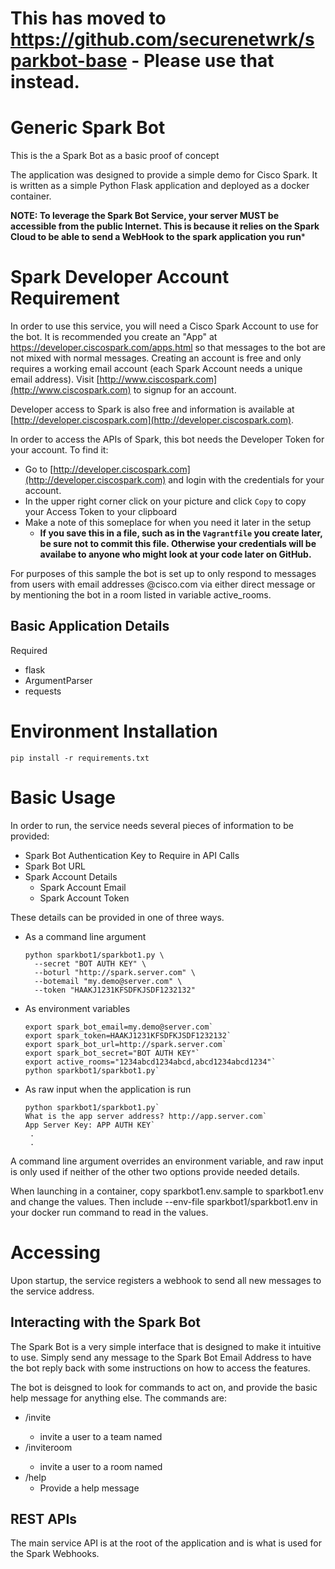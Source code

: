 # This has moved to https://github.com/securenetwrk/sparkbot-base - Please use that instead.

# Generic Spark Bot

This is the a Spark Bot as a basic proof of concept

The application was designed to provide a simple demo for Cisco Spark.  It is written as a simple Python Flask application and deployed as a docker container.

**NOTE: To leverage the Spark Bot Service, your server MUST be accessible from the public Internet.  This is because it relies on the Spark Cloud to be able to send a WebHook to the spark application you run***


# Spark Developer Account Requirement
In order to use this service, you will need a Cisco Spark Account to use for the bot.  It is recommended you create an "App" at https://developer.ciscospark.com/apps.html so that messages to the bot are not mixed with normal messages.
Creating an account is free and only requires a working email account (each Spark Account needs a unique email address).  Visit [http://www.ciscospark.com](http://www.ciscospark.com) to signup for an account.

Developer access to Spark is also free and information is available at [http://developer.ciscospark.com](http://developer.ciscospark.com).

In order to access the APIs of Spark, this bot needs the Developer Token for your account.  To find it:

* Go to [http://developer.ciscospark.com](http://developer.ciscospark.com) and login with the credentials for your account.
* In the upper right corner click on your picture and click `Copy` to copy your Access Token to your clipboard
* Make a note of this someplace for when you need it later in the setup
  * **If you save this in a file, such as in the `Vagrantfile` you create later, be sure not to commit this file.  Otherwise your credentials will be availabe to anyone who might look at your code later on GitHub.**

For purposes of this sample the bot is set up to only respond to messages from users with email addresses @cisco.com via either direct message or by mentioning the bot in a room listed in variable active_rooms.

## Basic Application Details

Required

* flask
* ArgumentParser
* requests

# Environment Installation

    pip install -r requirements.txt

# Basic Usage

In order to run, the service needs several pieces of information to be provided:

* Spark Bot Authentication Key to Require in API Calls
* Spark Bot URL
* Spark Account Details
  * Spark Account Email
  * Spark Account Token

These details can be provided in one of three ways.

* As a command line argument

	```
	python sparkbot1/sparkbot1.py \
	  --secret "BOT AUTH KEY" \
	  --boturl "http://spark.server.com" \
	  --botemail "my.demo@server.com" \
	  --token "HAAKJ1231KFSDFKJSDF1232132"
	```
  
* As environment variables

	```
	export spark_bot_email=my.demo@server.com`
	export spark_token=HAAKJ1231KFSDFKJSDF1232132`
	export spark_bot_url=http://spark.server.com`
	export spark_bot_secret="BOT AUTH KEY"`
	export active_rooms="1234abcd1234abcd,abcd1234abcd1234"`
	python sparkbot1/sparkbot1.py`
	```

* As raw input when the application is run

	```
	python sparkbot1/sparkbot1.py`
	What is the app server address? http://app.server.com`
	App Server Key: APP AUTH KEY`
	 .
	 .
	
	```

A command line argument overrides an environment variable, and raw input is only used if neither of the other two options provide needed details.

When launching in a container, copy sparkbot1.env.sample to sparkbot1.env and change the values. Then include --env-file sparkbot1/sparkbot1.env in your docker run command to read in the values.

# Accessing

Upon startup, the service registers a webhook to send all new messages to the service address.


## Interacting with the Spark Bot
The Spark Bot is a very simple interface that is designed to make it intuitive to use.  Simply send any message to the Spark Bot Email Address to have the bot reply back with some instructions on how to access the features.

The bot is deisgned to look for commands to act on, and provide the basic help message for anything else.  The commands are:

* /invite <teamname>
  * invite a user to a team named <teamname>
* /inviteroom <roomname>
  * invite a user to a room named <roomname>
* /help
  * Provide a help message

## REST APIs

The main service API is at the root of the application and is what is used for the Spark Webhooks.


